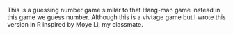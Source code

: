 This is a guessing number game similar to that Hang-man game instead in this game we guess number.
Although this is a vivtage game but I wrote this version in R inspired by Moye Li, my classmate.